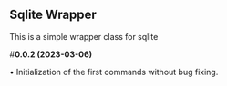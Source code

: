 ## Sqlite Wrapper

This is a simple wrapper class for sqlite

#**0.0.2 (2023-03-06)**

 • Initialization of the first commands without bug fixing.

